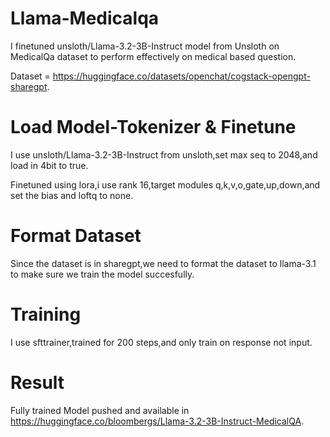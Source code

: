 # Llama-Medicalqa

I finetuned unsloth/Llama-3.2-3B-Instruct model from Unsloth on MedicalQa dataset to perform effectively on medical based question.

Dataset = https://huggingface.co/datasets/openchat/cogstack-opengpt-sharegpt.

# Load Model-Tokenizer & Finetune
I use unsloth/Llama-3.2-3B-Instruct from unsloth,set max seq to 2048,and load in 4bit to true.

Finetuned using lora,i use rank 16,target modules q,k,v,o,gate,up,down,and set the bias and loftq to none.

# Format Dataset
Since the dataset is in sharegpt,we need to format the dataset to llama-3.1 to make sure we train the model succesfully.

# Training
I use sfttrainer,trained for 200 steps,and only train on response not input.

# Result
Fully trained Model pushed and available in https://huggingface.co/bloombergs/Llama-3.2-3B-Instruct-MedicalQA.
